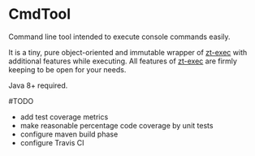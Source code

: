 # CmdTool
Command line tool intended to execute console commands easily. 

It is a tiny, pure object-oriented and immutable wrapper of [zt-exec](https://github.com/zeroturnaround/zt-exec) with additional features while executing. All features of [zt-exec](https://github.com/zeroturnaround/zt-exec) are firmly keeping to be open for your needs.

Java 8+ required.

#TODO
- add test coverage metrics
- make reasonable percentage code coverage by unit tests 
- configure maven build phase 
- configure Travis CI
